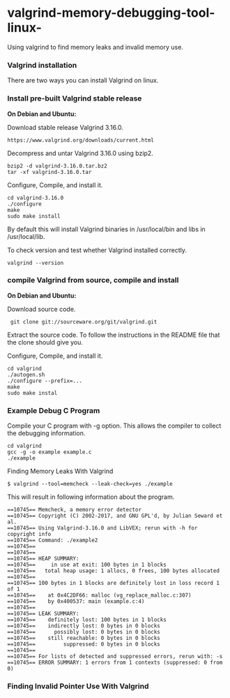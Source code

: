 # valgrind-memory-debugging-tool-linux-
Using valgrind to find memory leaks and invalid memory use.

### Valgrind installation

There are two ways you can install Valgrind on linux.

### Install pre-built Valgrind stable release

**On Debian and Ubuntu:**

Download stable release Valgrind 3.16.0.

```
https://www.valgrind.org/downloads/current.html
```

Decompress and untar Valgrind 3.16.0 using bzip2.

```
bzip2 -d valgrind-3.16.0.tar.bz2 
tar -xf valgrind-3.16.0.tar 
```

Configure, Compile, and install it.

```
cd valgrind-3.16.0
./configure
make
sudo make install
```

By default this will install Valgrind binaries in /usr/local/bin and libs in /usr/local/lib.

To check version and test whether Valgrind installed correctly.

```
valgrind --version
```


### compile Valgrind from source, compile and install

**On Debian and Ubuntu:**

Download source code.

```
 git clone git://sourceware.org/git/valgrind.git
```

Extract the source code. To follow the instructions in the README file that the clone should give you. 

Configure, Compile, and install it.

```
cd valgrind
./autogen.sh
./configure --prefix=...
make
sudo make instal
```

### Example Debug C Program

Compile your C program with -g option. This allows the compiler to collect the debugging information.

```
cd valgrind
gcc -g -o example example.c
./example
```

Finding Memory Leaks With Valgrind



```
$ valgrind --tool=memcheck --leak-check=yes ./example

```

This will result in following information about the program.

```
==10745== Memcheck, a memory error detector
==10745== Copyright (C) 2002-2017, and GNU GPL'd, by Julian Seward et al.
==10745== Using Valgrind-3.16.0 and LibVEX; rerun with -h for copyright info
==10745== Command: ./example2
==10745== 
==10745== 
==10745== HEAP SUMMARY:
==10745==     in use at exit: 100 bytes in 1 blocks
==10745==   total heap usage: 1 allocs, 0 frees, 100 bytes allocated
==10745== 
==10745== 100 bytes in 1 blocks are definitely lost in loss record 1 of 1
==10745==    at 0x4C2DF66: malloc (vg_replace_malloc.c:307)
==10745==    by 0x400537: main (example.c:4)
==10745== 
==10745== LEAK SUMMARY:
==10745==    definitely lost: 100 bytes in 1 blocks
==10745==    indirectly lost: 0 bytes in 0 blocks
==10745==      possibly lost: 0 bytes in 0 blocks
==10745==    still reachable: 0 bytes in 0 blocks
==10745==         suppressed: 0 bytes in 0 blocks
==10745== 
==10745== For lists of detected and suppressed errors, rerun with: -s
==10745== ERROR SUMMARY: 1 errors from 1 contexts (suppressed: 0 from 0)
```

### Finding Invalid Pointer Use With Valgrind
